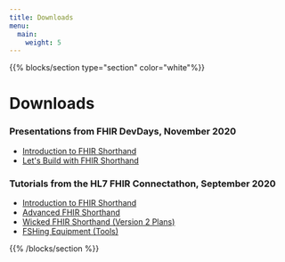 ```yaml
---
title: Downloads
menu:
  main:
    weight: 5
---
```


{{% blocks/section type="section" color="white"%}}
# Downloads

### Presentations from FHIR DevDays, November 2020
* <a href="201118_Mark_Kramer_Introduction_To_FHIR_Shorthand.pptx">Introduction to FHIR Shorthand</a>
* <a href="201118_Chris_Moesel_Lets_Build_with_FHIR_Shorthand.pptx">Let's Build with FHIR Shorthand</a>

### Tutorials from the HL7 FHIR Connectathon, September 2020
* <a href="sept-2020-fsh-tutorial-part-1.pptx">Introduction to FHIR Shorthand</a>
* <a href="sept-2020-fsh-tutorial-part-2.pptx">Advanced FHIR Shorthand</a>
* <a href="sept-2020-fsh-tutorial-part-3.pptx">Wicked FHIR Shorthand (Version 2 Plans)</a>
* <a href="sept-2020-fshing-equipment.pptx">FSHing Equipment (Tools)</a>


{{% /blocks/section %}}
